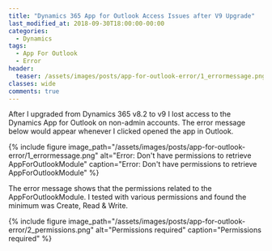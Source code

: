 ```yaml
---
title: "Dynamics 365 App for Outlook Access Issues after V9 Upgrade"
last_modified_at: 2018-09-30T18:00:00-00:00
categories:
  - Dynamics
tags:
  - App For Outlook
  - Error
header:
  teaser: /assets/images/posts/app-for-outlook-error/1_errormessage.png
classes: wide
comments: true
---
```

After I upgraded from Dynamics 365 v8.2 to v9 I lost access to the Dynamics App for Outlook on non-admin accounts. The error message below would appear whenever I clicked opened the app in Outlook.

{%
  include figure
  image_path="/assets/images/posts/app-for-outlook-error/1_errormessage.png"
  alt="Error: Don't have permissions to retrieve AppForOutlookModule"
  caption="Error: Don't have permissions to retrieve AppForOutlookModule"
%}

The error message shows that the permissions related to the AppForOutlookModule. I tested with various permissions and found the minimum was Create, Read & Write.

{%
  include figure
  image_path="/assets/images/posts/app-for-outlook-error/2_permissions.png"
  alt="Permissions required"
  caption="Permissions required"
%}
